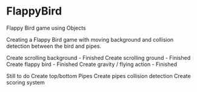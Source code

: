 # FlappyBird
Flappy Bird game using Objects

Creating a Flappy Bird game with moving background and collision detection between the bird and pipes.

Create scrolling background - Finished
Create scrolling ground  - Finished
Create flappy bird - Finished
Create gravity / flying action - Finished

Still to do 
Create top/bottom Pipes
Create pipes collision detection
Create scoring system
